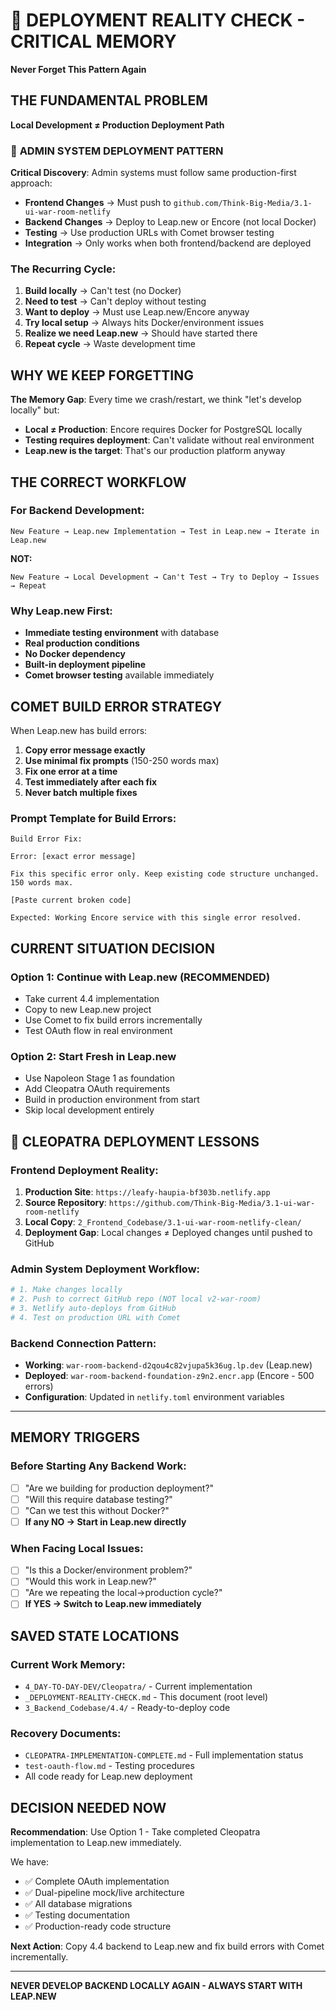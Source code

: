# 🚨 DEPLOYMENT REALITY CHECK - CRITICAL MEMORY
**Never Forget This Pattern Again**

## THE FUNDAMENTAL PROBLEM

**Local Development ≠ Production Deployment Path**

### 🔧 **ADMIN SYSTEM DEPLOYMENT PATTERN**
**Critical Discovery**: Admin systems must follow same production-first approach:
- **Frontend Changes** → Must push to `github.com/Think-Big-Media/3.1-ui-war-room-netlify`
- **Backend Changes** → Deploy to Leap.new or Encore (not local Docker)
- **Testing** → Use production URLs with Comet browser testing
- **Integration** → Only works when both frontend/backend are deployed

### The Recurring Cycle:
1. **Build locally** → Can't test (no Docker)
2. **Need to test** → Can't deploy without testing  
3. **Want to deploy** → Must use Leap.new/Encore anyway
4. **Try local setup** → Always hits Docker/environment issues
5. **Realize we need Leap.new** → Should have started there
6. **Repeat cycle** → Waste development time

## WHY WE KEEP FORGETTING

**The Memory Gap**: Every time we crash/restart, we think "let's develop locally" but:
- **Local ≠ Production**: Encore requires Docker for PostgreSQL locally
- **Testing requires deployment**: Can't validate without real environment
- **Leap.new is the target**: That's our production platform anyway

## THE CORRECT WORKFLOW

### For Backend Development:
```
New Feature → Leap.new Implementation → Test in Leap.new → Iterate in Leap.new
```

**NOT:**
```
New Feature → Local Development → Can't Test → Try to Deploy → Issues → Repeat
```

### Why Leap.new First:
- **Immediate testing environment** with database
- **Real production conditions** 
- **No Docker dependency** 
- **Built-in deployment pipeline**
- **Comet browser testing** available immediately

## COMET BUILD ERROR STRATEGY

When Leap.new has build errors:
1. **Copy error message exactly**
2. **Use minimal fix prompts** (150-250 words max)
3. **Fix one error at a time**
4. **Test immediately after each fix**
5. **Never batch multiple fixes**

### Prompt Template for Build Errors:
```
Build Error Fix:

Error: [exact error message]

Fix this specific error only. Keep existing code structure unchanged. 150 words max.

[Paste current broken code]

Expected: Working Encore service with this single error resolved.
```

## CURRENT SITUATION DECISION

### Option 1: Continue with Leap.new (RECOMMENDED)
- Take current 4.4 implementation
- Copy to new Leap.new project  
- Use Comet to fix build errors incrementally
- Test OAuth flow in real environment

### Option 2: Start Fresh in Leap.new
- Use Napoleon Stage 1 as foundation
- Add Cleopatra OAuth requirements
- Build in production environment from start
- Skip local development entirely

## 🎯 **CLEOPATRA DEPLOYMENT LESSONS**

### **Frontend Deployment Reality**:
1. **Production Site**: `https://leafy-haupia-bf303b.netlify.app`
2. **Source Repository**: `https://github.com/Think-Big-Media/3.1-ui-war-room-netlify`  
3. **Local Copy**: `2_Frontend_Codebase/3.1-ui-war-room-netlify-clean/`
4. **Deployment Gap**: Local changes ≠ Deployed changes until pushed to GitHub

### **Admin System Deployment Workflow**:
```bash
# 1. Make changes locally
# 2. Push to correct GitHub repo (NOT local v2-war-room)
# 3. Netlify auto-deploys from GitHub
# 4. Test on production URL with Comet
```

### **Backend Connection Pattern**:
- **Working**: `war-room-backend-d2qou4c82vjupa5k36ug.lp.dev` (Leap.new)
- **Deployed**: `war-room-backend-foundation-z9n2.encr.app` (Encore - 500 errors)  
- **Configuration**: Updated in `netlify.toml` environment variables

---

## MEMORY TRIGGERS

### Before Starting Any Backend Work:
- [ ] "Are we building for production deployment?"
- [ ] "Will this require database testing?"
- [ ] "Can we test this without Docker?"
- [ ] **If any NO → Start in Leap.new directly**

### When Facing Local Issues:
- [ ] "Is this a Docker/environment problem?"
- [ ] "Would this work in Leap.new?"
- [ ] "Are we repeating the local→production cycle?"
- [ ] **If YES → Switch to Leap.new immediately**

## SAVED STATE LOCATIONS

### Current Work Memory:
- `4_DAY-TO-DAY-DEV/Cleopatra/` - Current implementation
- `_DEPLOYMENT-REALITY-CHECK.md` - This document (root level)
- `3_Backend_Codebase/4.4/` - Ready-to-deploy code

### Recovery Documents:
- `CLEOPATRA-IMPLEMENTATION-COMPLETE.md` - Full implementation status
- `test-oauth-flow.md` - Testing procedures
- All code ready for Leap.new deployment

## DECISION NEEDED NOW

**Recommendation**: Use Option 1 - Take completed Cleopatra implementation to Leap.new immediately.

We have:
- ✅ Complete OAuth implementation
- ✅ Dual-pipeline mock/live architecture  
- ✅ All database migrations
- ✅ Testing documentation
- ✅ Production-ready code structure

**Next Action**: Copy 4.4 backend to Leap.new and fix build errors with Comet incrementally.

---

**NEVER DEVELOP BACKEND LOCALLY AGAIN - ALWAYS START WITH LEAP.NEW**